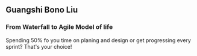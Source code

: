 
## Guangshi Bono Liu

### From Waterfall to Agile Model of life

Spending 50% fo you time on planing and design or get progressing every sprint? That's your choice!


